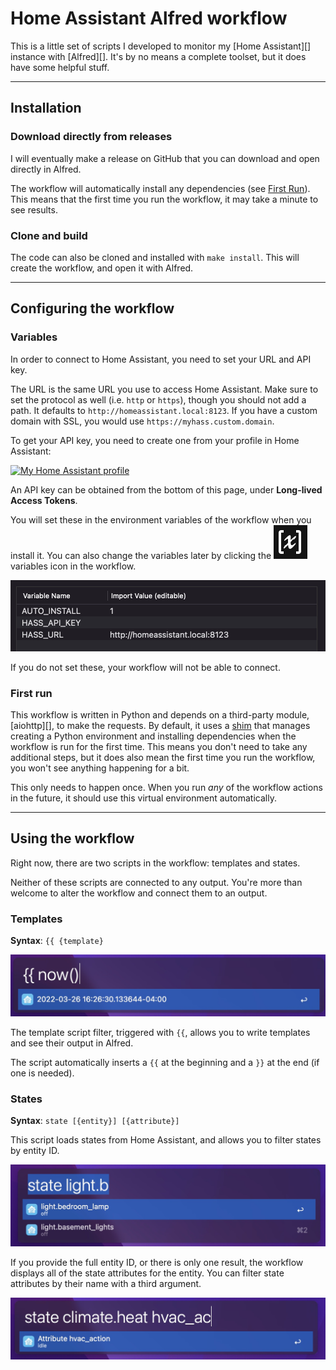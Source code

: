 # Home Assistant Alfred workflow

This is a little set of scripts I developed to monitor my [Home Assistant][] instance with [Alfred][]. It's by no means a complete toolset, but it does have some helpful stuff.

---

## Installation

### Download directly from releases

I will eventually make a release on GitHub that you can download and open directly in Alfred.

The workflow will automatically install any dependencies (see [First Run](#first-run)). This means that the first time you run the workflow, it may take a minute to see results.

### Clone and build

The code can also be cloned and installed with `make install`. This will create the workflow, and open it with Alfred.

---

## Configuring the workflow

### Variables

In order to connect to Home Assistant, you need to set your URL and API key.

The URL is the same URL you use to access Home Assistant. Make sure to set the protocol as well (i.e. `http` or `https`), though you should not add a path. It defaults to `http://homeassistant.local:8123`. If you have a custom domain with SSL, you would use `https://myhass.custom.domain`.

To get your API key, you need to create one from your profile in Home Assistant:

[![My Home Assistant profile](https://my.home-assistant.io/badges/profile.svg)](https://my.home-assistant.io/redirect/profile)

An API key can be obtained from the bottom of this page, under **Long-lived Access Tokens**.

You will set these in the environment variables of the workflow when you install it. You can also change the variables later by clicking the ![Variables icon](images/variables-icon.jpg) variables icon in the workflow.

![Setting the variables](images/variables.jpg)

If you do not set these, your workflow will not be able to connect.

### First run

This workflow is written in Python and depends on a third-party module, [aiohttp][], to make the requests. By default, it uses a [shim](python) that manages creating a Python environment and installing dependencies when the workflow is run for the first time. This means you don't need to take any additional steps, but it does also mean the first time you run the workflow, you won't see anything happening for a bit. 

This only needs to happen once. When you run *any* of the workflow actions in the future, it should use this virtual environment automatically.

---

## Using the workflow

Right now, there are two scripts in the workflow: templates and states.

Neither of these scripts are connected to any output. You're more than welcome to alter the workflow and connect them to an output.

### Templates

**Syntax**: `{{ {template}`

![Example template](images/template-script.jpg)

The template script filter, triggered with `{{`, allows you to write templates and see their output in Alfred.

The script automatically inserts a `{{` at the beginning and a `}}` at the end (if one is needed).

### States

**Syntax**: `state [{entity}] [{attribute}]`

This script loads states from Home Assistant, and allows you to filter states by entity ID. 

![Loading an entity](images/states1.jpg)

If you provide the full entity ID, or there is only one result, the workflow displays all of the state attributes for the entity. You can filter state attributes by their name with a third argument.

![Loading an entity attribute](images/states2.jpg)
